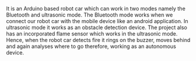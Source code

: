 It is an Arduino based robot car which can work in two modes namely the Bluetooth and ultrasonic mode. The Bluetooth mode works when we connect our robot car with the mobile device like an android application. In ultrasonic mode it works as an obstacle detection device. The project also has an incorporated flame sensor which works in the ultrasonic mode. Hence, when the robot car detects fire it rings on the buzzer, moves behind and again analyses where to go therefore, working as an autonomous device.
